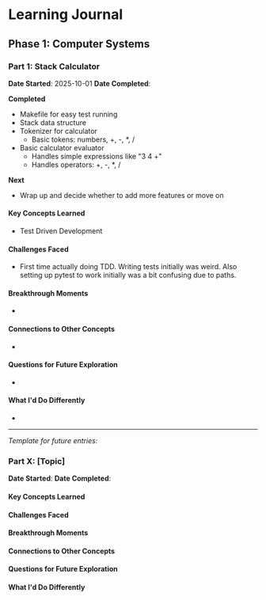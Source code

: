 # Learning Journal

## Phase 1: Computer Systems

### Part 1: Stack Calculator

**Date Started**: 2025-10-01
**Date Completed**:

**Completed**
- Makefile for easy test running
- Stack data structure
- Tokenizer for calculator
  - Basic tokens: numbers, +, -, *, /
- Basic calculator evaluator
  - Handles simple expressions like "3 4 +"
  - Handles operators: +, -, *, /

**Next**
- Wrap up and decide whether to add more features or move on

#### Key Concepts Learned

- Test Driven Development

#### Challenges Faced

- First time actually doing TDD. Writing tests initially was weird. Also setting up pytest to work initially was a bit confusing due to paths.

#### Breakthrough Moments

- 

#### Connections to Other Concepts

- 

#### Questions for Future Exploration

- 

#### What I'd Do Differently

- 

---

*Template for future entries:*

### Part X: [Topic]

**Date Started**:
**Date Completed**:

#### Key Concepts Learned

#### Challenges Faced

#### Breakthrough Moments

#### Connections to Other Concepts

#### Questions for Future Exploration

#### What I'd Do Differently

